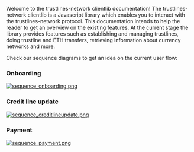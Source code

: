 Welcome to the trustlines-network clientlib documentation! The trustlines-network clientlib is a Javascript library which enables you to interact with the trustlines-network protocol. This documentation intends to help the reader to get an overview on the existing features. At the current stage the library provides features such as establishing and managing trustlines, doing trustline and ETH transfers, retrieving information about currency networks and more.

Check our sequence diagrams to get an idea on the current user flow:

### Onboarding

[![sequence_onboarding.png](https://raw.githubusercontent.com/trustlines-network/clientlib-docs/master/media/onboarding.png "trustlines user flow onboarding")](https://raw.githubusercontent.com/trustlines-network/clientlib-docs/master/media/onboarding_2000p.png)

### Credit line update

[![sequence_creditlineupdate.png](https://raw.githubusercontent.com/trustlines-network/clientlib-docs/master/media/creditline.png "trustlines user flow credit line update")](https://raw.githubusercontent.com/trustlines-network/clientlib-docs/master/media/creditline_2000p.png)

### Payment

[![sequence_payment.png](https://raw.githubusercontent.com/trustlines-network/clientlib-docs/master/media/payment.png "trustlines user flow payment")](https://raw.githubusercontent.com/trustlines-network/clientlib-docs/master/media/payment_2000p.png)
